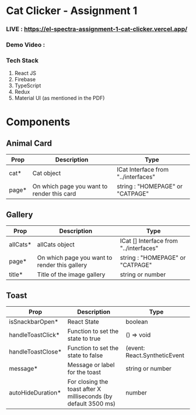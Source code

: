 # Cat Clicker - Assignment 1 

### LIVE : https://el-spectra-assignment-1-cat-clicker.vercel.app/
### Demo Video :   

### Tech Stack
1. React JS 
2. Firebase
3. TypeScript
4. Redux
5. Material UI (as mentioned in the PDF)


# Components


## Animal Card

| Prop  | Description                                | Type                                |
| ----- | ------------------------------------------ | ----------------------------------- |
| cat*  | Cat object                                 | ICat Interface from "../interfaces" |
| page* | On which page you want to render this card | string : "HOMEPAGE" or "CATPAGE"    |


## Gallery
| Prop     | Description                                   | Type                                   |
| -------- | --------------------------------------------- | -------------------------------------- |
| allCats* | allCats object                                | ICat [] Interface from "../interfaces" |
| page*    | On which page you want to render this gallery | string : "HOMEPAGE" or "CATPAGE"       |
| title*   | Title of the image gallery                    | string or number                       |

## Toast
| Prop              | Description                                                     | Type                         |
| ----------------- | --------------------------------------------------------------- | ---------------------------- |
| isSnackbarOpen*   | React State                                                     | boolean                      |
| handleToastClick* | Function to set the state to true                               | () => void                   |
| handleToastClose* | Function to set the state to false                              | (event: React.SyntheticEvent | Event, reason?: string) => void |
| message*          | Message or label for the toast                                  | string or number             |
| autoHideDuration* | For closing the toast after X milliseconds (by default 3500 ms) | number                       |